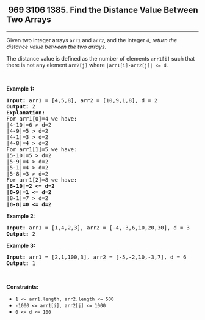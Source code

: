 <h2> 969 3106
1385. Find the Distance Value Between Two Arrays</h2><hr><div><p>Given two integer arrays <code>arr1</code> and <code>arr2</code>, and the integer <code>d</code>, <em>return the distance value between the two arrays</em>.</p>

<p>The distance value is defined as the number of elements <code>arr1[i]</code> such that there is not any element <code>arr2[j]</code> where <code>|arr1[i]-arr2[j]| &lt;= d</code>.</p>

<p>&nbsp;</p>
<p><strong class="example">Example 1:</strong></p>

<pre><strong>Input:</strong> arr1 = [4,5,8], arr2 = [10,9,1,8], d = 2
<strong>Output:</strong> 2
<strong>Explanation:</strong> 
For arr1[0]=4 we have: 
|4-10|=6 &gt; d=2 
|4-9|=5 &gt; d=2 
|4-1|=3 &gt; d=2 
|4-8|=4 &gt; d=2 
For arr1[1]=5 we have: 
|5-10|=5 &gt; d=2 
|5-9|=4 &gt; d=2 
|5-1|=4 &gt; d=2 
|5-8|=3 &gt; d=2
For arr1[2]=8 we have:
<strong>|8-10|=2 &lt;= d=2</strong>
<strong>|8-9|=1 &lt;= d=2</strong>
|8-1|=7 &gt; d=2
<strong>|8-8|=0 &lt;= d=2</strong>
</pre>

<p><strong class="example">Example 2:</strong></p>

<pre><strong>Input:</strong> arr1 = [1,4,2,3], arr2 = [-4,-3,6,10,20,30], d = 3
<strong>Output:</strong> 2
</pre>

<p><strong class="example">Example 3:</strong></p>

<pre><strong>Input:</strong> arr1 = [2,1,100,3], arr2 = [-5,-2,10,-3,7], d = 6
<strong>Output:</strong> 1
</pre>

<p>&nbsp;</p>
<p><strong>Constraints:</strong></p>

<ul>
	<li><code>1 &lt;= arr1.length, arr2.length &lt;= 500</code></li>
	<li><code>-1000 &lt;= arr1[i], arr2[j] &lt;= 1000</code></li>
	<li><code>0 &lt;= d &lt;= 100</code></li>
</ul>
</div>